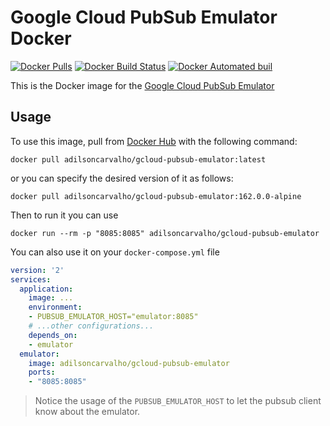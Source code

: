 # Google Cloud PubSub Emulator Docker

[![Docker Pulls](https://img.shields.io/docker/pulls/adilsoncarvalho/gcloud-pubsub-emulator.svg)]()
[![Docker Build Status](https://img.shields.io/docker/build/adilsoncarvalho/gcloud-pubsub-emulator.svg)]()
[![Docker Automated buil](https://img.shields.io/docker/automated/adilsoncarvalho/gcloud-pubsub-emulator.svg)]()

This is the Docker image for the [Google Cloud PubSub Emulator](https://cloud.google.com/sdk/gcloud/reference/beta/emulators/pubsub/)

## Usage

To use this image, pull from [Docker Hub](https://hub.docker.com/r/adilsoncarvalho/gcloud-pubsub-emulator/) with the following command:

    docker pull adilsoncarvalho/gcloud-pubsub-emulator:latest

or you can specify the desired version of it as follows:

    docker pull adilsoncarvalho/gcloud-pubsub-emulator:162.0.0-alpine

Then to run it you can use

    docker run --rm -p "8085:8085" adilsoncarvalho/gcloud-pubsub-emulator

You can also use it on your `docker-compose.yml` file

```yaml
version: '2'
services:
  application:
    image: ...
    environment:
    - PUBSUB_EMULATOR_HOST="emulator:8085"
    # ...other configurations...
    depends_on:
    - emulator
  emulator:
    image: adilsoncarvalho/gcloud-pubsub-emulator
    ports:
    - "8085:8085"
```

> Notice the usage of the `PUBSUB_EMULATOR_HOST` to let the pubsub client know about the emulator.
